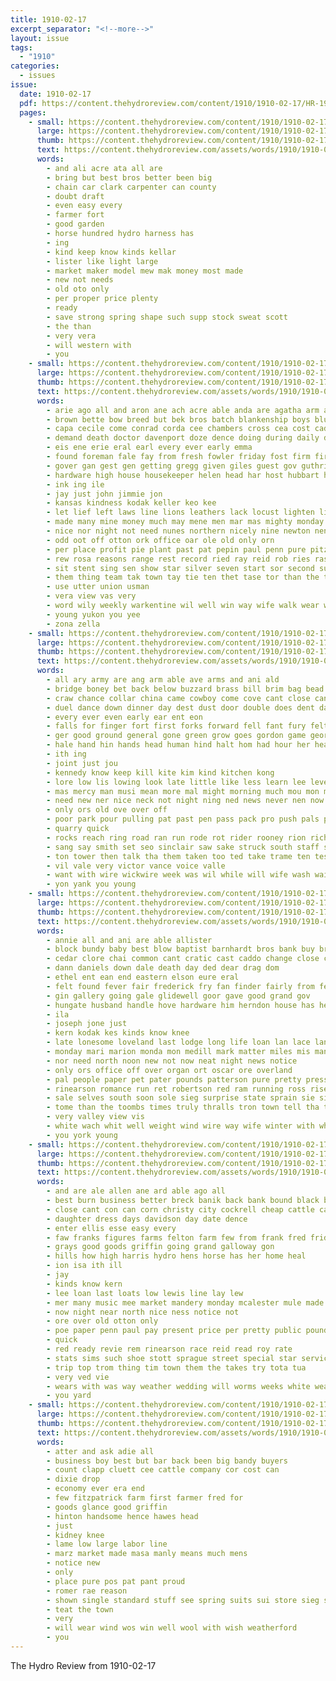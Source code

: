 ```yaml
---
title: 1910-02-17
excerpt_separator: "<!--more-->"
layout: issue
tags:
  - "1910"
categories:
  - issues
issue:
  date: 1910-02-17
  pdf: https://content.thehydroreview.com/content/1910/1910-02-17/HR-1910-02-17.pdf
  pages:
    - small: https://content.thehydroreview.com/content/1910/1910-02-17/small/HR-1910-02-17-01.jpg
      large: https://content.thehydroreview.com/content/1910/1910-02-17/large/HR-1910-02-17-01.jpg
      thumb: https://content.thehydroreview.com/content/1910/1910-02-17/thumbnails/HR-1910-02-17-01.jpg
      text: https://content.thehydroreview.com/assets/words/1910/1910-02-17/HR-1910-02-17-01.txt
      words:
        - and ali acre ata all are
        - bring but best bros better been big
        - chain car clark carpenter can county
        - doubt draft
        - even easy every
        - farmer fort
        - good garden
        - horse hundred hydro harness has
        - ing
        - kind keep know kinds kellar
        - lister like light large
        - market maker model mew mak money most made
        - new not needs
        - old oto only
        - per proper price plenty
        - ready
        - save strong spring shape such supp stock sweat scott
        - the than
        - very vera
        - will western with
        - you
    - small: https://content.thehydroreview.com/content/1910/1910-02-17/small/HR-1910-02-17-02.jpg
      large: https://content.thehydroreview.com/content/1910/1910-02-17/large/HR-1910-02-17-02.jpg
      thumb: https://content.thehydroreview.com/content/1910/1910-02-17/thumbnails/HR-1910-02-17-02.jpg
      text: https://content.thehydroreview.com/assets/words/1910/1910-02-17/HR-1910-02-17-02.txt
      words:
        - arie ago all and aron ane ach acre able anda are agatha arm ast aud abe aten alster
        - brown bette bow breed but bek bros batch blankenship boys blue board business back been barn biba blanker bis better boy best brand
        - capa cecile come conrad corda cee chambers cross cea cost caddo city comfort con corn cordial came church call can cure cant corres chet cia
        - demand death doctor davenport doze dence doing during daily desire day
        - eis ene erie eral earl every ever early emma
        - found foreman fale fay from fresh fowler friday fost firm first fer fee frie for fair farm
        - gover gan gest gen getting gregg given giles guest gov guthrie gash gentle good grove green ginger german george
        - hardware high house housekeeper helen head har host hubbart hitch hall has herbin height hydro hin him hands held her handle had home haskell huff hake
        - ink ing ile
        - jay just john jimmie jon
        - kansas kindness kodak keller keo kee
        - let lief left laws line lions leathers lack locust lighten lite lam law labor living look life lie little lodge
        - made many mine money much may mene men mar mas mighty monday mis mers more most mens matha man milk maude mules matter morning miss menefee
        - nice nor night not need nunes northern nicely nine newton nen nore new north notice nanny neighbors ned now near
        - odd oot off otton ork office oar ole old only orn
        - per place profit pie plant past pat pepin paul penn pure pitzer pay part pose pin pair patent paper para pretty paar
        - rew rosa reasons range rest record ried ray reid rob ries ras
        - sit stent sing sen show star silver seven start sor second sult send suits stock sheriff set suit sin store seed special south she sale school session state sund soll seats see such spring sunday sell
        - them thing team tak town tay tie ten thet tase tor than the tine tax tae ton toe truly take taylor tast tora
        - use utter union usman
        - vera view vas very
        - word wily weekly warkentine wil well win way wife walk wear weeks weight wilson work waters week wilbur wit with was warren will wash winsor why west went wears
        - young yukon you yee
        - zona zella
    - small: https://content.thehydroreview.com/content/1910/1910-02-17/small/HR-1910-02-17-03.jpg
      large: https://content.thehydroreview.com/content/1910/1910-02-17/large/HR-1910-02-17-03.jpg
      thumb: https://content.thehydroreview.com/content/1910/1910-02-17/thumbnails/HR-1910-02-17-03.jpg
      text: https://content.thehydroreview.com/assets/words/1910/1910-02-17/HR-1910-02-17-03.txt
      words:
        - all ary army are ang arm able ave arms and ani ald
        - bridge boney bet back below buzzard brass bill brim bag bead been barney bas bia bills both bela break banks beard bin barnhardt blouse belt band beat bear bare bring bucks buckle beliew boal best bend but bachelor bob brush bis business
        - craw chance collar china came cowboy come cove cant close can chest coffee chairs card cat car call cheek contin cover
        - duel dance down dinner day dest dust door double does dent dark demand dick dan dry dicks doing done detour death dear
        - every ever even early ear ent eon
        - falls for finger fort first forks forward fell fant fury felt fingers far fay fire favor fever foot frenchman ference face friends from
        - ger good ground general gone green grow goes gordon game george getting guns glad going
        - hale hand hin hands head human hind halt hom had hour her heard how husband hert hong held heres honey him hard heaven hurry has home hope hus half horse hummer hold hook
        - ith ing
        - joint just jou
        - kennedy know keep kill kite kim kind kitchen kong
        - lore low lis lowing look late little like less learn lee lever left lean let light life longer lucky lose
        - mas mercy man musi mean more mal might morning much mou mon mack mile muster money made may mccloud marioni moment mans marion manila match morn must mail mar muth men marlon
        - need new ner nice neck not night ning ned news never nen now nie
        - only ors old ove over off
        - poor park pour pulling pat past pen pass pack pro push pals point pace
        - quarry quick
        - rocks reach ring road ran run rode rot rider rooney rion rich rose rem running rebstock ren ranch ready rock river
        - sang say smith set seo sinclair saw sake struck south staff stream sun shock street sin sit she snow supper surface saturday scot sugar sand square surgeon silence seen sky save storm shake straight shall sprang stant said stone step see second start scott six
        - ton tower then talk tha them taken too ted take trame ten test thom thousand top table train till theus the than trail thing tow tho toward tramp times tam
        - vil vale very victor vance voice valle
        - want with wire wickwire week was wil while will wife wash wait walt worm waste wick well word williams way wolf why wit walke wing weant
        - yon yank you young
    - small: https://content.thehydroreview.com/content/1910/1910-02-17/small/HR-1910-02-17-04.jpg
      large: https://content.thehydroreview.com/content/1910/1910-02-17/large/HR-1910-02-17-04.jpg
      thumb: https://content.thehydroreview.com/content/1910/1910-02-17/thumbnails/HR-1910-02-17-04.jpg
      text: https://content.thehydroreview.com/assets/words/1910/1910-02-17/HR-1910-02-17-04.txt
      words:
        - annie all and ani are able allister
        - block bundy baby best blow baptist barnhardt bros bank buy bryan byra beats broadway barrow burd but been betty bucks back bas business
        - cedar clore chai common cant cratic cast caddo change close city chance cockerel claridge church cull charley come cousin call che cotton corner can chas
        - dann daniels down dale death day ded dear drag dom
        - ethel ent ean end eastern elson eure eral
        - felt found fever fair frederick fry fan finder fairly from fee for ford farm fort first fass friday
        - gin gallery going gale glidewell goor gave good grand gov
        - hungate husband handle hove hardware him herndon house has heard had her head hinton hydro how hunting harriet hands half happy
        - ila
        - joseph jone just
        - kern kodak kes kinds know knee
        - late lonesome loveland last lodge long life loan lan lace land lot lal love line lewis lay large loa let
        - monday mari marion monda mon medill mark matter miles mis many might maul mer money may mear morning means much more mccloud
        - nor need north noon new not now neat night news notice
        - only ors office off over organ ort oscar ore overland
        - pal people paper pet pater pounds patterson pure pretty press prom pain pro pottle page power pool pleasant pane
        - rinearson romance run ret robertson red ram running ross rise rei ranch rock rate rocks
        - sale selves south soon sole sieg surprise state sprain sie sister stand said saturday station signs she snow summer spring son scarlet self scott story show sad short set sunshine sit street smith sat sunday
        - tome than the toombs times truly thralls tron town tell tha them tree taken take thurs towns
        - very valley view vis
        - white wach whit well weight wind wire way wife winter with while wide west work world wort wight was week will wean went worth why weeks
        - you york young
    - small: https://content.thehydroreview.com/content/1910/1910-02-17/small/HR-1910-02-17-05.jpg
      large: https://content.thehydroreview.com/content/1910/1910-02-17/large/HR-1910-02-17-05.jpg
      thumb: https://content.thehydroreview.com/content/1910/1910-02-17/thumbnails/HR-1910-02-17-05.jpg
      text: https://content.thehydroreview.com/assets/words/1910/1910-02-17/HR-1910-02-17-05.txt
      words:
        - and are ale allen ane ard able ago all
        - best burn business better breck banik back bank bound black bas bring bone butter but boynton been buy brand bose bohanan
        - close cant con can corn christy city cockrell cheap cattle came conde cotton creek cough cashier case cream chambers card collins chana clinton campbell
        - daughter dress days davidson day date dence
        - enter ellis esse easy every
        - faw franks figures farms felton farm few from frank fred friday for
        - grays good goods griffin going grand galloway gon
        - hills how high harris hydro hens horse has her home heal
        - ion isa ith ill
        - jay
        - kinds know kern
        - lee loan last loats low lewis line lay lew
        - mer many music mee market mandery monday mcalester mule made most more money mules much meal mauldin
        - now night near north nice ness notice not
        - ore over old otton only
        - poe paper penn paul pay present price per pretty public pounds palmer paca pope pryor pelton
        - quick
        - red ready revie rem rinearson race reid read roy rate
        - stats sims such shoe stott sprague street special star service sunday state save spring soman seo see six shumate sells saturday sister sale
        - trip top trom thing tim town them the takes try tota tua
        - very ved vie
        - wears with was way weather wedding will worms weeks white weatherford west world while why week wheat won winnie wil work woods
        - you yard
    - small: https://content.thehydroreview.com/content/1910/1910-02-17/small/HR-1910-02-17-06.jpg
      large: https://content.thehydroreview.com/content/1910/1910-02-17/large/HR-1910-02-17-06.jpg
      thumb: https://content.thehydroreview.com/content/1910/1910-02-17/thumbnails/HR-1910-02-17-06.jpg
      text: https://content.thehydroreview.com/assets/words/1910/1910-02-17/HR-1910-02-17-06.txt
      words:
        - atter and ask adie all
        - business boy best but bar back been big bandy buyers
        - count clapp cluett cee cattle company cor cost can
        - dixie drop
        - economy ever era end
        - few fitzpatrick farm first farmer fred for
        - goods glance good griffin
        - hinton handsome hence hawes head
        - just
        - kidney knee
        - lame low large labor line
        - marz market made masa manly means much mens
        - notice new
        - only
        - place pure pos pat pant proud
        - romer rae reason
        - shown single standard stuff see spring suits sui store sieg saving sal sale stores schaffner
        - teat the town
        - very
        - will wear wind wos win well wool with wish weatherford
        - you
---
```


The Hydro Review from 1910-02-17

<!--more-->

